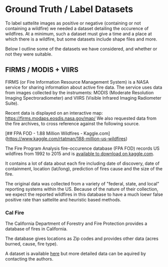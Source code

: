 # Ground Truth / Label Datasets

To label sattelite images as positive or negative (containing or not containing a wildfire) we needed a dataset detailing the occurence of wildfires.
At a minimum, such a dataset must give a time and a place at which there is a wildfire, but some datasets include shape files and more.

Below I outline some of the datasets we have considered, and whether or not they were suitable.


## FIRMS / MODIS + VIIRS

FIRMS (or Fire Information Resource Management System) is a NASA service for sharing information about active fire data.
The service uses data from images collected by the instruments: MODIS (Moderate Resolution Imaging Spectroradiometer) and VIIRS (Visible Infrared Imaging Radiometer Suite).

Recent data is displayed on an interactive map: https://firms.modaps.eosdis.nasa.gov/map/
We also requested data from the fire archives, to cross reference against the following source.


[## FPA FOD - 1.88 Million Wildfires - Kaggle.com] (https://www.kaggle.com/rtatman/188-million-us-wildfires)

The Fire Program Analysis fire-occurence database (FPA FOD) records US wildfires from 1992 to 2015 and is [available to download on kaggle.com](https://www.kaggle.com/rtatman/188-million-us-wildfires).

It contains a lot of data about each fire including date of discovery, date of containment, location (lat/long), prediction of fires cause and the size of the fire. 

The original data was collected from a variety of "federal, state, and local" reporting systems within the US. Because of the nature of their collection, we expect the reported wildfires in this database to have a much loewr false positive rate than sattelite and heuristic based methods.


### Cal Fire

The California Department of Forestry and Fire Protection provides a database of fires in California.

The database gives locations as Zip codes and provides other data (acres burned, cause, fire type).

A dataset is available [here](https://www.fire.ca.gov/incidents/) but more detailed data can be aquired by contacting the authors.